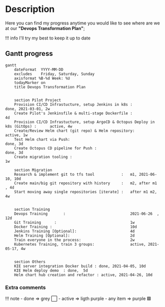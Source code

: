 # Description

Here you can find my progress anytime you would like to see where are we at our **"Devops Transformation Plan"**; 


!!! info
    I'll try my best to keep it up to date

## Gantt progress

```mermaid
gantt
    dateFormat  YYYY-MM-DD
    excludes    Friday, Saturday, Sunday
    axisformat %B-%d Week: %U
    todayMarker on
    title Devops Transformation Plan


    section Pilot Project
    Provision CI/CD Infrastucture, setup Jenkins in k8s :                               done, 2021-03-01, 2w
    Create Pilot's Jenkinsfile & multi-stage Dockerfile :                               4d
    Provision CI/CD Infrastucture, setup ArgoCD & Octopus Deploy in k8s (GitOps) :      active, 4w
    Create/Review Helm chart (git repo) & Helm repository:                              active, 1w
    Test Helm chart via Push:                                                           done, 3d
    Create Octopus CD pipeline for Push :                                               done, 3d
    Create migration tooling :                                                          1w

    section Migration
    Research & implement git to tfs tool            :   m1, 2021-06-10, 10d
    Create main/big git repository with history     :   m2, after m1  , 4d
    Start moving away single repositories [iterate] :   after m1 m2, 4w


    section Training
    Devops Training       :                             2021-06-26  , 12d
    Git Training      :                                 1w
    Docker Training :                                   10d
    Jenkins Training [Optional]:                        4d
    Helm Training [Optional]:                           2d
    Train everyone in the process:                      2w
    Kubernetes Training, train 3 groups:                active, 2021-05-17, 4w


    section Others
    KIE server integration Docker build : done, 2021-04-05, 10d
    KIE Helm deploy demo  : done,  5d
    Helm chart hub creation and refactor : active, 2021-04-26, 10d

```


### Extra comments

!!! note
    - done => grey ⬜
    - active => ligth purple
    - any item => purple 🟪